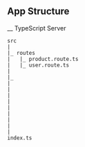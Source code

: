 ## App Structure
__ TypeScript Server

```
src
|
|_ routes
|   |_ product.route.ts
|   |_ user.route.ts
|
|_
|
|
|
|
|
|
|
|
|
index.ts
```
